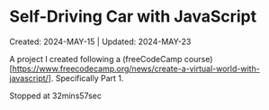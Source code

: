 # Self-Driving Car with JavaScript
Created: 2024-MAY-15 | Updated: 2024-MAY-23

A project I created following a (freeCodeCamp course)[https://www.freecodecamp.org/news/create-a-virtual-world-with-javascript/]. Specifically Part 1.

Stopped at 32mins57sec
